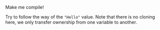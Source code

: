 

Make me compile!

<div class="hint">
Try to follow the way of the <code>"Hello"</code> value. Note that there is no cloning here, 
we only transfer ownership from one variable to another.
</div>